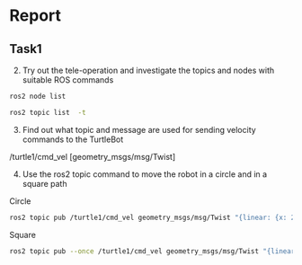 # Report

## Task1

2. Try out the tele-operation and investigate the topics and nodes with suitable ROS commands 

```bash
ros2 node list
```

```bash
ros2 topic list  -t
```

3. Find out what topic and message are used for sending velocity commands to the TurtleBot

/turtle1/cmd_vel [geometry_msgs/msg/Twist]

4. Use the ros2 topic command to move the robot in a circle and in a square path

Circle

```bash
ros2 topic pub /turtle1/cmd_vel geometry_msgs/msg/Twist "{linear: {x: 2.0, y: 0.0, z: 0.0}, angular: {x: 0.0, y: 0.0, z: 1.8}}"
```

Square

```bash
ros2 topic pub --once /turtle1/cmd_vel geometry_msgs/msg/Twist "{linear: {x: 2.0}}" && ros2 topic pub --once /turtle1/cmd_vel geometry_msgs/msg/Twist "{linear: {y: 2.0}}" && ros2 topic pub --once /turtle1/cmd_vel geometry_msgs/msg/Twist "{linear: {x: -2.0}}" && ros2 topic pub --once /turtle1/cmd_vel geometry_msgs/msg/Twist "{linear: {y: -2.0}}"
```

